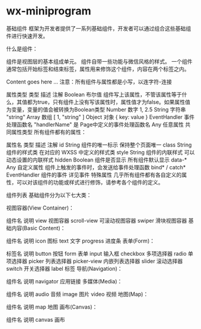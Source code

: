# wx-miniprogram
基础组件
框架为开发者提供了一系列基础组件，开发者可以通过组合这些基础组件进行快速开发。

什么是组件：

组件是视图层的基本组成单元。
组件自带一些功能与微信风格的样式。
一个组件通常包括开始标签和结束标签，属性用来修饰这个组件，内容在两个标签之内。

<tagname property="value">
  Content goes here ...
</tagname>
注意：所有组件与属性都是小写，以连字符-连接

属性类型
类型	描述	注解
Boolean	布尔值	组件写上该属性，不管该属性等于什么，其值都为true，只有组件上没有写该属性时，属性值才为false。如果属性值为变量，变量的值会被转换为Boolean类型
Number	数字	1, 2.5
String	字符串	"string"
Array	数组	[ 1, "string" ]
Object	对象	{ key: value }
EventHandler	事件处理函数名	"handlerName" 是 Page中定义的事件处理函数名
Any	任意属性
共同属性类型
所有组件都有的属性：

属性名	类型	描述	注解
id	String	组件的唯一标示	保持整个页面唯一
class	String	组件的样式类	在对应的 WXSS 中定义的样式类
style	String	组件的内联样式	可以动态设置的内联样式
hidden	Boolean	组件是否显示	所有组件默认显示
data-*	Any	自定义属性	组件上触发的事件时，会发送给事件处理函数
bind* / catch*	EventHandler	组件的事件	详见事件
特殊属性
几乎所有组件都有各自定义的属性，可以对该组件的功能或样式进行修饰，请参考各个组件的定义。

组件列表
基础组件分为以下七大类：

视图容器(View Container)：

组件名	说明
view	视图容器
scroll-view	可滚动视图容器
swiper	滑块视图容器
基础内容(Basic Content)：

组件名	说明
icon	图标
text	文字
progress	进度条
表单(Form)：

标签名	说明
button	按钮
form	表单
input	输入框
checkbox	多项选择器
radio	单项选择器
picker	列表选择器
picker-view	内嵌列表选择器
slider	滚动选择器
switch	开关选择器
label	标签
导航(Navigation)：

组件名	说明
navigator	应用链接
多媒体(Media)：

组件名	说明
audio	音频
image	图片
video	视频
地图(Map)：

组件名	说明
map	地图
画布(Canvas)：

组件名	说明
canvas	画布
